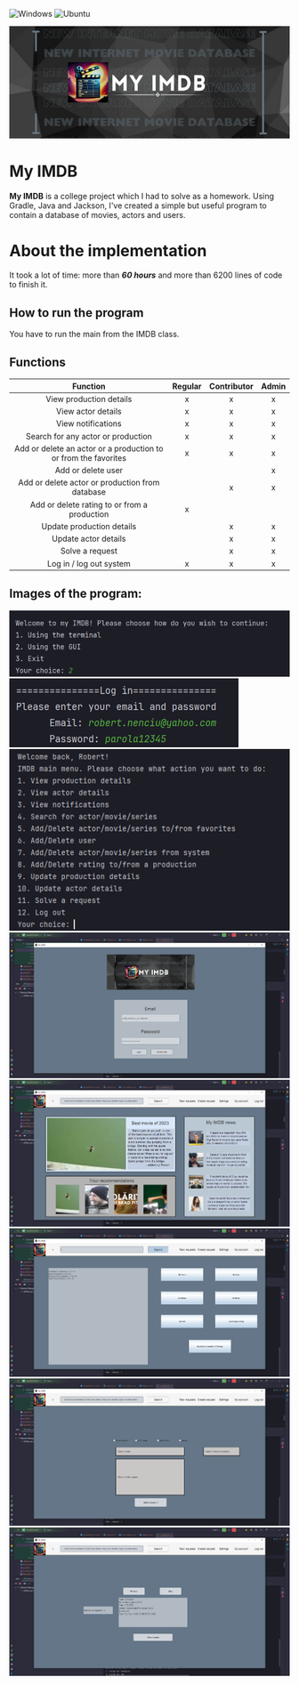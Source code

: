 ![Windows](https://img.shields.io/badge/Windows-0078D6?style=for-the-badge&logo=windows&logoColor=white)
![Ubuntu](https://img.shields.io/badge/Ubuntu-E95420?style=for-the-badge&logo=ubuntu&logoColor=white)

![My_IMDB banner](./src/main/java/Assets/images/My_IMDB.png)

# My IMDB

**My IMDB** is a college project which I had to solve as a homework. Using Gradle, Java and Jackson, I've created a simple but useful program to contain a database of movies, actors and users.

# About the implementation

It took a lot of time: more than <b>*60 hours*</b> and more than 6200 lines of code to finish it.

## How to run the program

You have to run the main from the IMDB class.

## Functions

|                             Function                            | Regular | Contributor | Admin |
|:---------------------------------------------------------------:|:-------:|:-----------:|:-----:|
|                     View production details                     |    x    |      x      |   x   |
|                        View actor details                       |    x    |      x      |   x   |
|                        View notifications                       |    x    |      x      |   x   |
|                Search for any actor or production               |    x    |      x      |   x   |
| Add or delete an actor or a production to or from the favorites |    x    |      x      |   x   |
|                        Add or delete user                       |         |             |   x   |
|         Add or delete actor or production from database         |         |      x      |   x   |
|           Add or delete rating to or from a production          |    x    |             |       |
|                    Update production details                    |         |      x      |   x   |
|                       Update actor details                      |         |      x      |   x   |
|                         Solve a request                         |         |      x      |   x   |
|                     Log in / log out system                     |    x    |      x      |   x   |

## Images of the program:

![Start menu](./images/start_menu.png)
![Log in CLI](./images/terminal_log_in.png)
![Menu CLI](./images/menu_cli.png)
![Menu GUI](./images/menu_gui.png)
![Homepage](./images/homepage.png)
![Search](./images/search.png)
![Create request](./images/create_request.png)
![View requests](./images/view_requests.png)
